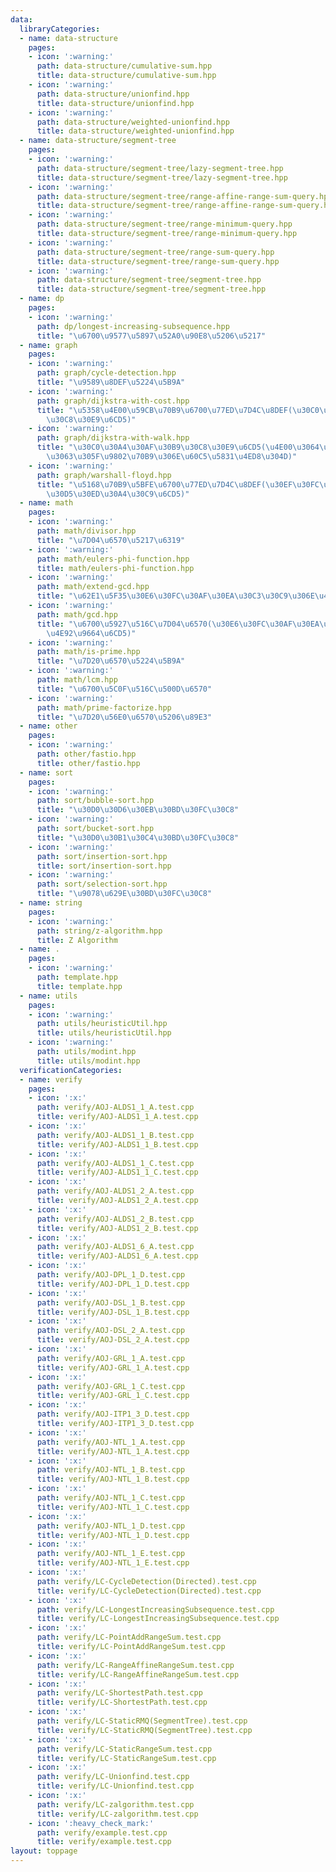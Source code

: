 ```yaml
---
data:
  libraryCategories:
  - name: data-structure
    pages:
    - icon: ':warning:'
      path: data-structure/cumulative-sum.hpp
      title: data-structure/cumulative-sum.hpp
    - icon: ':warning:'
      path: data-structure/unionfind.hpp
      title: data-structure/unionfind.hpp
    - icon: ':warning:'
      path: data-structure/weighted-unionfind.hpp
      title: data-structure/weighted-unionfind.hpp
  - name: data-structure/segment-tree
    pages:
    - icon: ':warning:'
      path: data-structure/segment-tree/lazy-segment-tree.hpp
      title: data-structure/segment-tree/lazy-segment-tree.hpp
    - icon: ':warning:'
      path: data-structure/segment-tree/range-affine-range-sum-query.hpp
      title: data-structure/segment-tree/range-affine-range-sum-query.hpp
    - icon: ':warning:'
      path: data-structure/segment-tree/range-minimum-query.hpp
      title: data-structure/segment-tree/range-minimum-query.hpp
    - icon: ':warning:'
      path: data-structure/segment-tree/range-sum-query.hpp
      title: data-structure/segment-tree/range-sum-query.hpp
    - icon: ':warning:'
      path: data-structure/segment-tree/segment-tree.hpp
      title: data-structure/segment-tree/segment-tree.hpp
  - name: dp
    pages:
    - icon: ':warning:'
      path: dp/longest-increasing-subsequence.hpp
      title: "\u6700\u9577\u5897\u52A0\u90E8\u5206\u5217"
  - name: graph
    pages:
    - icon: ':warning:'
      path: graph/cycle-detection.hpp
      title: "\u9589\u8DEF\u5224\u5B9A"
    - icon: ':warning:'
      path: graph/dijkstra-with-cost.hpp
      title: "\u5358\u4E00\u59CB\u70B9\u6700\u77ED\u7D4C\u8DEF(\u30C0\u30A4\u30AF\u30B9\
        \u30C8\u30E9\u6CD5)"
    - icon: ':warning:'
      path: graph/dijkstra-with-walk.hpp
      title: "\u30C0\u30A4\u30AF\u30B9\u30C8\u30E9\u6CD5(\u4E00\u3064\u524D\u306B\u901A\
        \u3063\u305F\u9802\u70B9\u306E\u60C5\u5831\u4ED8\u304D)"
    - icon: ':warning:'
      path: graph/warshall-floyd.hpp
      title: "\u5168\u70B9\u5BFE\u6700\u77ED\u7D4C\u8DEF(\u30EF\u30FC\u30B7\u30E3\u30EB\
        \u30D5\u30ED\u30A4\u30C9\u6CD5)"
  - name: math
    pages:
    - icon: ':warning:'
      path: math/divisor.hpp
      title: "\u7D04\u6570\u5217\u6319"
    - icon: ':warning:'
      path: math/eulers-phi-function.hpp
      title: math/eulers-phi-function.hpp
    - icon: ':warning:'
      path: math/extend-gcd.hpp
      title: "\u62E1\u5F35\u30E6\u30FC\u30AF\u30EA\u30C3\u30C9\u306E\u4E92\u9664\u6CD5"
    - icon: ':warning:'
      path: math/gcd.hpp
      title: "\u6700\u5927\u516C\u7D04\u6570(\u30E6\u30FC\u30AF\u30EA\u30C3\u30C9\u306E\
        \u4E92\u9664\u6CD5)"
    - icon: ':warning:'
      path: math/is-prime.hpp
      title: "\u7D20\u6570\u5224\u5B9A"
    - icon: ':warning:'
      path: math/lcm.hpp
      title: "\u6700\u5C0F\u516C\u500D\u6570"
    - icon: ':warning:'
      path: math/prime-factorize.hpp
      title: "\u7D20\u56E0\u6570\u5206\u89E3"
  - name: other
    pages:
    - icon: ':warning:'
      path: other/fastio.hpp
      title: other/fastio.hpp
  - name: sort
    pages:
    - icon: ':warning:'
      path: sort/bubble-sort.hpp
      title: "\u30D0\u30D6\u30EB\u30BD\u30FC\u30C8"
    - icon: ':warning:'
      path: sort/bucket-sort.hpp
      title: "\u30D0\u30B1\u30C4\u30BD\u30FC\u30C8"
    - icon: ':warning:'
      path: sort/insertion-sort.hpp
      title: sort/insertion-sort.hpp
    - icon: ':warning:'
      path: sort/selection-sort.hpp
      title: "\u9078\u629E\u30BD\u30FC\u30C8"
  - name: string
    pages:
    - icon: ':warning:'
      path: string/z-algorithm.hpp
      title: Z Algorithm
  - name: .
    pages:
    - icon: ':warning:'
      path: template.hpp
      title: template.hpp
  - name: utils
    pages:
    - icon: ':warning:'
      path: utils/heuristicUtil.hpp
      title: utils/heuristicUtil.hpp
    - icon: ':warning:'
      path: utils/modint.hpp
      title: utils/modint.hpp
  verificationCategories:
  - name: verify
    pages:
    - icon: ':x:'
      path: verify/AOJ-ALDS1_1_A.test.cpp
      title: verify/AOJ-ALDS1_1_A.test.cpp
    - icon: ':x:'
      path: verify/AOJ-ALDS1_1_B.test.cpp
      title: verify/AOJ-ALDS1_1_B.test.cpp
    - icon: ':x:'
      path: verify/AOJ-ALDS1_1_C.test.cpp
      title: verify/AOJ-ALDS1_1_C.test.cpp
    - icon: ':x:'
      path: verify/AOJ-ALDS1_2_A.test.cpp
      title: verify/AOJ-ALDS1_2_A.test.cpp
    - icon: ':x:'
      path: verify/AOJ-ALDS1_2_B.test.cpp
      title: verify/AOJ-ALDS1_2_B.test.cpp
    - icon: ':x:'
      path: verify/AOJ-ALDS1_6_A.test.cpp
      title: verify/AOJ-ALDS1_6_A.test.cpp
    - icon: ':x:'
      path: verify/AOJ-DPL_1_D.test.cpp
      title: verify/AOJ-DPL_1_D.test.cpp
    - icon: ':x:'
      path: verify/AOJ-DSL_1_B.test.cpp
      title: verify/AOJ-DSL_1_B.test.cpp
    - icon: ':x:'
      path: verify/AOJ-DSL_2_A.test.cpp
      title: verify/AOJ-DSL_2_A.test.cpp
    - icon: ':x:'
      path: verify/AOJ-GRL_1_A.test.cpp
      title: verify/AOJ-GRL_1_A.test.cpp
    - icon: ':x:'
      path: verify/AOJ-GRL_1_C.test.cpp
      title: verify/AOJ-GRL_1_C.test.cpp
    - icon: ':x:'
      path: verify/AOJ-ITP1_3_D.test.cpp
      title: verify/AOJ-ITP1_3_D.test.cpp
    - icon: ':x:'
      path: verify/AOJ-NTL_1_A.test.cpp
      title: verify/AOJ-NTL_1_A.test.cpp
    - icon: ':x:'
      path: verify/AOJ-NTL_1_B.test.cpp
      title: verify/AOJ-NTL_1_B.test.cpp
    - icon: ':x:'
      path: verify/AOJ-NTL_1_C.test.cpp
      title: verify/AOJ-NTL_1_C.test.cpp
    - icon: ':x:'
      path: verify/AOJ-NTL_1_D.test.cpp
      title: verify/AOJ-NTL_1_D.test.cpp
    - icon: ':x:'
      path: verify/AOJ-NTL_1_E.test.cpp
      title: verify/AOJ-NTL_1_E.test.cpp
    - icon: ':x:'
      path: verify/LC-CycleDetection(Directed).test.cpp
      title: verify/LC-CycleDetection(Directed).test.cpp
    - icon: ':x:'
      path: verify/LC-LongestIncreasingSubsequence.test.cpp
      title: verify/LC-LongestIncreasingSubsequence.test.cpp
    - icon: ':x:'
      path: verify/LC-PointAddRangeSum.test.cpp
      title: verify/LC-PointAddRangeSum.test.cpp
    - icon: ':x:'
      path: verify/LC-RangeAffineRangeSum.test.cpp
      title: verify/LC-RangeAffineRangeSum.test.cpp
    - icon: ':x:'
      path: verify/LC-ShortestPath.test.cpp
      title: verify/LC-ShortestPath.test.cpp
    - icon: ':x:'
      path: verify/LC-StaticRMQ(SegmentTree).test.cpp
      title: verify/LC-StaticRMQ(SegmentTree).test.cpp
    - icon: ':x:'
      path: verify/LC-StaticRangeSum.test.cpp
      title: verify/LC-StaticRangeSum.test.cpp
    - icon: ':x:'
      path: verify/LC-Unionfind.test.cpp
      title: verify/LC-Unionfind.test.cpp
    - icon: ':x:'
      path: verify/LC-zalgorithm.test.cpp
      title: verify/LC-zalgorithm.test.cpp
    - icon: ':heavy_check_mark:'
      path: verify/example.test.cpp
      title: verify/example.test.cpp
layout: toppage
---
```

